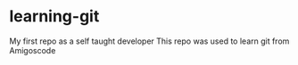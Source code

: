 # learning-git
My first repo as a self taught developer
This repo was used to learn git from Amigoscode
